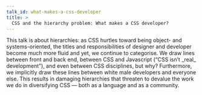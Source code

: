 ```yaml
---
talk_id: what-makes-a-css-developer
title: >
  CSS and the hierarchy problem: What makes a CSS developer?
---
```


<p>This talk is about hierarchies: as CSS hurtles toward being object- and
systems-oriented, the titles and responsibilities of designer and
developer become much more fluid and yet, we continue to categorise.
We draw lines between front and back end, between CSS and Javascript
(“CSS isn’t _real_ development”), and even between CSS disciplines, but
why? Furthermore, we implicitly draw these lines between white male
developers and everyone else. This results in damaging hierarchies that
threaten to devalue the work we do in diversifying CSS — both as a
language and as a community.</p>
